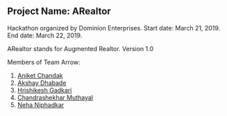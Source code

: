 ## Project Name: ARealtor

Hackathon organized by Dominion Enterprises.
Start date: March 21, 2019.
End date: March 22, 2019.

ARealtor stands for Augmented Realtor.
Version 1.0

Members of Team Arrow:

1. [Aniket Chandak](https://github.com/Chandakaniket)
2. [Akshay Dhabade](https://github.com/Akshay-Dabade)
3. [Hrishikesh Gadkari](https://github.com/Hrishi29)
4. [Chandrashekhar Muthayal](https://github.com/cmuth001)
5. [Neha Niphadkar](https://github.com/niphadkarneha)
